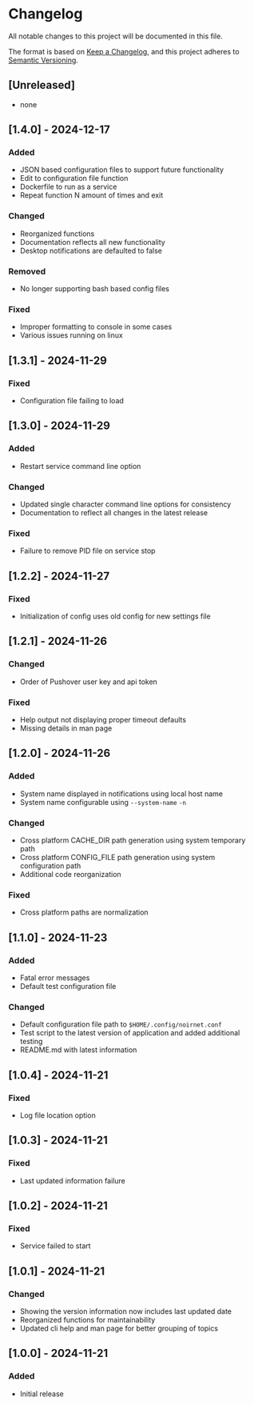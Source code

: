 # Changelog

All notable changes to this project will be documented in this file.

The format is based on [Keep a Changelog](https://keepachangelog.com/en/1.1.0/),
and this project adheres to [Semantic Versioning](https://semver.org/spec/v2.0.0.html).

## [Unreleased]

- none

## [1.4.0] - 2024-12-17

### Added

- JSON based configuration files to support future functionality
- Edit to configuration file function
- Dockerfile to run as a service
- Repeat function N amount of times and exit

### Changed

- Reorganized functions
- Documentation reflects all new functionality
- Desktop notifications are defaulted to false

### Removed

- No longer supporting bash based config files

### Fixed

- Improper formatting to console in some cases
- Various issues running on linux

## [1.3.1] - 2024-11-29

### Fixed

- Configuration file failing to load

## [1.3.0] - 2024-11-29

### Added

- Restart service command line option

### Changed

- Updated single character command line options for consistency
- Documentation to reflect all changes in the latest release

### Fixed

- Failure to remove PID file on service stop

## [1.2.2] - 2024-11-27

### Fixed

- Initialization of config uses old config for new settings file

## [1.2.1] - 2024-11-26

### Changed

- Order of Pushover user key and api token

### Fixed

- Help output not displaying proper timeout defaults
- Missing details in man page

## [1.2.0] - 2024-11-26

### Added

- System name displayed in notifications using local host name
- System name configurable using `--system-name` `-n`

### Changed

- Cross platform CACHE_DIR path generation using system temporary path
- Cross platform CONFIG_FILE path generation using system configuration path
- Additional code reorganization

### Fixed

- Cross platform paths are normalization

## [1.1.0] - 2024-11-23

### Added

- Fatal error messages
- Default test configuration file

### Changed

- Default configuration file path to `$HOME/.config/noirnet.conf`
- Test script to the latest version of application and added additional testing
- README.md with latest information

## [1.0.4] - 2024-11-21

### Fixed

- Log file location option

## [1.0.3] - 2024-11-21

### Fixed

- Last updated information failure

## [1.0.2] - 2024-11-21

### Fixed

- Service failed to start

## [1.0.1] - 2024-11-21

### Changed

- Showing the version information now includes last updated date
- Reorganized functions for maintainability
- Updated cli help and man page for better grouping of topics

## [1.0.0] - 2024-11-21

### Added

- Initial release
